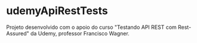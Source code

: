 # udemyApiRestTests
Projeto desenvolvido com o apoio do curso "Testando API REST com Rest-Assured" da Udemy, professor Francisco Wagner. 
